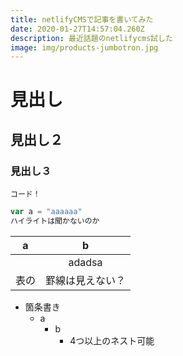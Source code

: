 ```yaml
---
title: netlifyCMSで記事を書いてみた
date: 2020-01-27T14:57:04.260Z
description: 最近話題のnetlifycms試した
image: img/products-jumbotron.jpg
---
```

# 見出し

## 見出し２

### 見出し３

```
コード！
```

```javascript
var a = "aaaaaa"
ハイライトは聞かないのか
```

|a|b|
|:-:|:-:|
||adadsa|
|表の|罫線は見えない？|

- 箇条書き
  - a
    - b
      - 4つ以上のネスト可能
